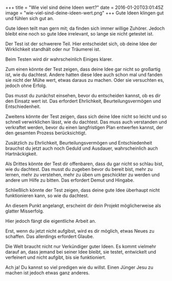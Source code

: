 +++
title = "Wie viel sind deine Ideen wert?"
date = 2016-01-20T03:01:45Z
image = "wie-viel-sind-deine-ideen-wert.png"
+++
Gute Ideen klingen gut und fühlen sich gut an.

Gute Ideen teilt man gern mit; da finden sich immer willige Zuhörer. Jedoch bleibt eine noch so gute Idee irrelevant, so lange sie nicht getestet ist.

Der Test ist der schwerere Teil. Hier entscheidet sich, ob deine Idee der Wirklichkeit standhält oder nur Träumerei ist.

Beim Testen wird dir wahrscheinlich Einiges klarer.

Zum einen könnte der Test zeigen, dass deine Idee gar nicht so großartig ist, wie du dachtest. Andere hatten diese Idee auch schon mal und fanden sie nicht der Mühe wert, etwas daraus zu machen. Oder sie versuchten es, jedoch ohne Erfolg.

Das musst du zunächst einsehen, bevor du entscheiden kannst, ob es dir den Einsatz wert ist. Das erfordert Ehrlichkeit, Beurteilungsvermögen und Entschiedenheit.

Zweitens könnte der Test zeigen, dass sich deine Idee nicht so leicht und so schnell verwirklichen lässt, wie du dachtest. Das muss auch verstanden und verkraftet werden, bevor du einen langfristigen Plan entwerfen kannst, der den gesamten Prozess berücksichtigt.

Zusätzlich zu Ehrlichkeit, Beurteilungsvermögen und Entschiedenheit brauchst du jetzt auch noch Geduld und Ausdauer, wahrscheinlich auch Hartnäckigkeit.

Als Drittes könnte der Test dir offenbaren, dass du gar nicht so schlau bist, wie du dachtest. Das musst du zugeben bevor du bereit bist, mehr zu lernen, mehr zu verstehen, mehr zu üben um geschickter zu werden und andere um Hilfe zu bitten. Das erfordert Demut und Hingabe.

Schließlich könnte der Test zeigen, dass deine gute Idee überhaupt nicht funktionieren kann, so wie du dachtest.

An diesem Punkt angelangt, erscheint dir dein Projekt möglicherweise als glatter Misserfolg.

Hier jedoch fängt die eigentliche Arbeit an.

Erst, wenn du jetzt nicht aufgibst, wird es dir möglich, etwas Neues zu schaffen. Das allerdings erfordert Glaube.

Die Welt braucht nicht nur Verkündiger guter Ideen. Es kommt vielmehr darauf an, dass jemand bei seiner Idee bleibt, sie testet, entwickelt und verfeinert und nicht aufgibt, bis sie funktioniert.

Ach ja! Du kannst so viel predigen wie du willst. Einen Jünger Jesu zu machen ist jedoch etwas ganz anderes.
